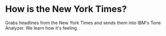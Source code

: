 # How is the New York Times?
Grabs headlines from the New York Times and sends them into IBM's Tone Analyzer. We learn how it's feeling.
